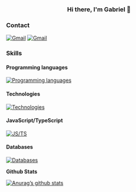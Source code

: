 <h3 align="center">
  Hi there, I'm Gabriel 👋
</h3>

### Contact

<a href="mailto:otpstrafe@gmail.com">[![Gmail](https://skillicons.dev/icons?i=gmail)](https://skillicons.dev)<a/>
<a href="https://www.linkedin.com/in/gabriel-miranda-a55501240/">[![Gmail](https://skillicons.dev/icons?i=linkedin)](https://skillicons.dev)<a/>

### Skills

#### Programming languages
[![Programming languages](https://skillicons.dev/icons?i=ts,js,c,python,lua)](https://skillicons.dev)

#### Technologies
[![Technologies](https://skillicons.dev/icons?i=nodejs,git,markdown,rabbitmq,nginx)](https://skillicons.dev)

#### JavaScript/TypeScript
[![JS/TS](https://skillicons.dev/icons?i=nestjs,express,prisma,sequelize,vite,discordjs)](https://skillicons.dev)

#### Databases
[![Databases](https://skillicons.dev/icons?i=postgres,mysql,sqlite,mongodb)](https://skillicons.dev)

**Github Stats**

[![Anurag’s github stats](https://github-readme-stats.vercel.app/api?username=OTPStrafe)](https://github.com/OTPStrafe)
